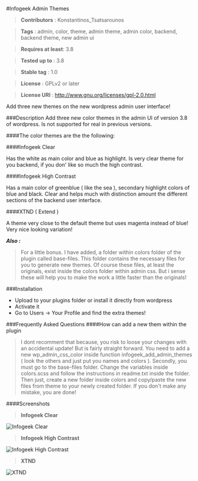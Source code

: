 ﻿#Infogeek Admin Themes
> __Contributors__ : Konstantinos_Tsatsarounos

>__Tags__ : admin, color, theme, admin theme, admin color, backend, backend theme, new admin ui

>__Requires at least__: 3.8

>__Tested up to__ : 3.8

>__Stable tag__ : 1.0

>__License__ : GPLv2 or later

>__License URI__ : http://www.gnu.org/licenses/gpl-2.0.html

Add three new themes on the new wordpress admin user interface!

###Description
Add three new color themes in the admin UI of version 3.8 of wordpress.  Is not supported for real in previous versions.

####The color themes are the the following:

####Infogeek Clear 

Has the white as main color and blue as highlight. Is very clear theme for you backend, if you don\' like so much the high contrast.

####Infogeek High Contrast

Has a main color of greenblue ( like the sea ), secondary highlight colors of blue and black. Clear and helps much with distinction amount the different sections of the backend user interface.

####XTND ( Extend )

A theme very close to the default theme but uses magenta instead of blue! Very nice looking variation!


*__Also :__*

>For a little bonus. I have added, a folder within colors folder of the plugin called base-files. This folder contains the necessary files for you to generate new themes. Of course these files, at least the originals,  exist inside the colors folder within admin css. But i sense these will help you to make the work a little faster than the originals!

###Installation
+ Upload to your plugins folder or install it  directly from wordpress
+ Activate it
+ Go to Users -> Your Profile and find the extra themes!


###Frequently Asked Questions
####How can add a new them within the plugin
>I dont recomment that because, you risk to loose your changes with an accidental update! But is fairly straight forward. You need to add a new wp_admin_css_color inside function infogeek_add_admin_themes ( look the others and just put you names and colors ).
Secondly, you must go to the base-files folder. Change the variables  inside colors.scss and follow the instructions in readme.txt inside the folder.
Then just, create a new folder inside colors and copy/paste the new files from theme to your newly created folder. If you don\'t make any mistake, you are done!


####Screenshots
>__Infogeek Clear__

![Infogeek Clear](http://i111.photobucket.com/albums/n131/silversoldier_real/screenshot-1_zps1a14ba61.jpg)

>__Infogeek High Contrast__

![Infogeek High Contrast](http://i111.photobucket.com/albums/n131/silversoldier_real/screenshot-2_zpsc303e8bb.jpg)

>__XTND__

![XTND](http://i111.photobucket.com/albums/n131/silversoldier_real/screenshot-3_zpsced2c6bb.jpg)
